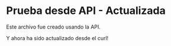 # Prueba desde API - Actualizada

Este archivo fue creado usando la API.

Y ahora ha sido actualizado desde el curl!